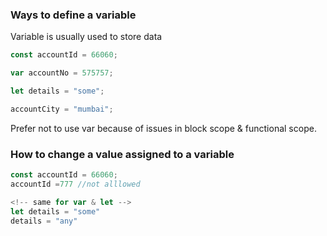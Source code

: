 ### Ways to define a variable

Variable is usually used to store data

```js
const accountId = 66060;

var accountNo = 575757;

let details = "some";

accountCity = "mumbai";
```

Prefer not to use var because of issues in block scope & functional scope.

### How to change a value assigned to a variable

```js
const accountId = 66060;
accountId =777 //not alllowed

<!-- same for var & let -->
let details = "some"
details = "any"
```
